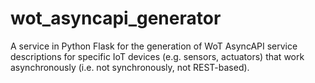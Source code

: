 # wot_asyncapi_generator
A service in Python Flask for the generation of WoT AsyncAPI service descriptions for specific IoT devices (e.g. sensors, actuators) that work asynchronously (i.e. not synchronously, not REST-based).
